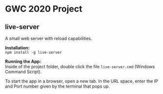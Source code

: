 # GWC 2020 Project

## live-server  
A small web server with reload capabilities.  
  
**Installation:**  
`npm install -g live-server`

**Running the App:**  
Inside of the project folder, double click the file `live-server.cmd` (Windows Command Script).  

To start the app in a browser, open a new tab. In the URL space, enter the IP and Port number given by the terminal that pops up.   
